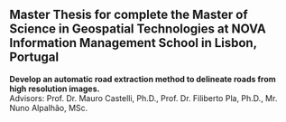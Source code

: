 ## Master Thesis for complete the Master of Science in Geospatial Technologies at NOVA Information Management School in Lisbon, Portugal
**Develop an automatic road extraction method to delineate roads from high resolution images.** <br>
Advisors: Prof. Dr. Mauro Castelli, Ph.D., Prof. Dr. Filiberto Pla, Ph.D., Mr. Nuno Alpalhão, MSc.
